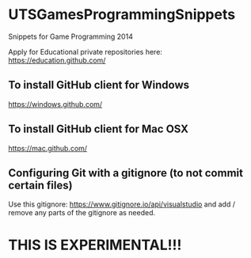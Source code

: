 UTSGamesProgrammingSnippets
===========================

Snippets for Game Programming 2014

Apply for Educational private repositories here:
https://education.github.com/


To install GitHub client for Windows
----------
https://windows.github.com/


To install GitHub client for Mac OSX
----------
https://mac.github.com/



## Configuring Git with a gitignore (to not commit certain files)
Use this gitignore: https://www.gitignore.io/api/visualstudio and add / remove any parts of the gitignore as needed.




# THIS IS EXPERIMENTAL!!!
